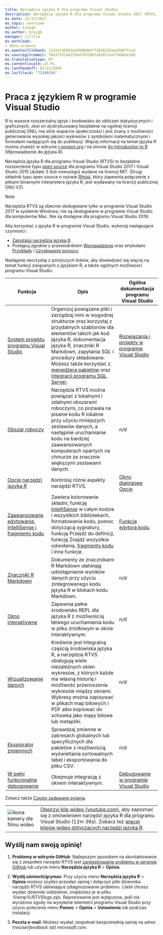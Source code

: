 ```yaml
---
title: Narzędzia języka R dla programu Visual Studio
description: Narzędzia języka R dla programu Visual Studio 2017 (RTVS, R Tools for Visual Studio) to bezpłatne rozszerzenie typu open source, które zapewnia wiele funkcji języka, w tym funkcję IntelliSense, debugowanie i zdalne obszary robocze.
ms.date: 11/13/2017
ms.topic: overview
author: kraigb
ms.author: kraigb
manager: jillfra
ms.workload:
- data-science
ms.openlocfilehash: 1132a7a0363e2d508d6eff1026192aad3407fca4
ms.sourcegitcommit: f8e3715c64255b476520bfa9267ceaf766bde3b0
ms.translationtype: HT
ms.contentlocale: pl-PL
ms.lasthandoff: 03/21/2020
ms.locfileid: "73189244"
---
```

# <a name="work-with-r-in-visual-studio"></a>Praca z językiem R w programie Visual Studio

R to wysoce rozszerzalny język i środowisko do obliczeń statystycznych i graficznych. Jest on dystrybuowany bezpłatnie na ogólnej licencji publicznej GNU, ma silne wsparcie społeczności i jest znany z możliwości generowania wysokiej jakości wykresów z symbolami matematycznymi i formułami nadających się do publikacji. Więcej informacji na temat języka R można znaleźć w witrynie [r-project.org](https://www.r-project.org/about.html) i na stronie [An Introduction to R](https://cran.r-project.org/doc/manuals/r-release/R-intro.html) (Wprowadzenie do języka R).

Narzędzia języka R dla programu Visual Studio (RTVS) to bezpłatne rozszerzenie typu [open source](https://github.com/microsoft/RTVS) dla programu Visual Studio 2017 i Visual Studio 2015 Update 3 (lub nowszego) wydane na licencji MIT. (Drugi składnik typu open source o nazwie [RHost](https://github.com/microsoft/R-Host), który zapewnia połączenie z plikami binarnymi interpretera języka R, jest wydawany na licencji publicznej GNU V2).

> [!Note]
> Narzędzia RTVS są obecnie obsługiwane tylko w programie Visual Studio 2017 w systemie Windows; nie są obsługiwane w programie Visual Studio dla komputerów Mac. Nie są dostępne dla programu Visual Studio 2019.

Aby korzystać z języka R w programie Visual Studio, wykonaj następujące czynności:

- [Zainstaluj narzędzia języka R](installing-r-tools-for-visual-studio.md).
- Postępuj zgodnie z przewodnikiem [Wprowadzenie](getting-started-with-r.md) oraz artykułami [Przykłady](getting-started-samples.md) i [Uzyskiwanie pomocy](getting-started-help.md).

Następnie skorzystaj z poniższych linków, aby dowiedzieć się więcej na temat funkcji związanych z językiem R, a także ogólnych możliwości programu Visual Studio.

| Funkcja | Opis | Ogólna dokumentacja programu Visual Studio |
| --- | --- | --- |
| [System projektu programu Visual Studio](r-projects-in-visual-studio.md) | Organizuj powiązane pliki i zarządzaj nimi w wygodnej strukturze oraz korzystaj z przydatnych szablonów dla elementów takich jak kod języka R, dokumentacja języka R, znaczniki R Markdown, zapytania SQL i procedury składowane. Możesz także korzystać z [menedżera pakietów](r-package-manager-in-visual-studio.md) oraz [integracji programu SQL Server](integrating-sql-server-with-r.md).  | [Rozwiązania i projekty w programie Visual Studio](../ide/solutions-and-projects-in-visual-studio.md) |
| [Obszar roboczy](r-workspaces-in-visual-studio.md) | Narzędzia RTVS można powiązać z lokalnymi i zdalnymi obszarami roboczymi, co pozwala na pisanie kodu R lokalnie przy użyciu mniejszych zestawów danych, a następnie uruchamianie kodu na bardziej zaawansowanych komputerach opartych na chmurze ze znacznie większymi zestawami danych. | n/d |
| [Opcje narzędzi języka R](options-for-r-tools-in-visual-studio.md) | Kontroluj różne aspekty narzędzi RTVS. | [Okno dialogowe Opcje](../ide/reference/options-dialog-box-visual-studio.md) |
| [Zaawansowane edytowanie, IntelliSense i fragmenty kodu](editing-r-code-in-visual-studio.md) | Zawiera kolorowanie składni, funkcję [IntelliSense](r-intellisense.md) w całym kodzie i wszystkich bibliotekach, formatowanie kodu, pomoc dotyczącą sygnatury, funkcję Przejdź do definicji, funkcję Znajdź wszystkie odwołania, [fragmenty kodu](code-snippets-for-r.md) i inne funkcje. | [Funkcje edytora kodu](../ide/writing-code-in-the-code-and-text-editor.md) |
| [Znaczniki R Markdown](rmarkdown-with-r-in-visual-studio.md) | Dokumenty ze znacznikami R Markdown ułatwiają udostępnianie wyników danych przy użyciu zintegrowanego kodu języka R w blokach kodu Markdown. | n/d |
| [Okno interaktywne](interactive-repl-for-r-in-visual-studio.md) | Zapewnia pełne środowisko REPL dla języka R z możliwością łatwego uruchamiania kodu w pliku źródłowym w oknie interaktywnym. | n/d |
| [Wizualizowanie danych](visualizing-data-with-r-in-visual-studio.md) | Kreślenie jest integralną częścią środowiska języka R, a narzędzia RTVS obsługują wiele niezależnych okien wykresów, z których każde ma własną historię i możliwość przenoszenia wykresów między oknami. Wykresy można zapisywać w plikach map bitowych i PDF albo kopiować do schowka jako mapy bitowe lub metapliki.  | n/d |
| [Eksplorator zmiennych](variable-explorer.md) | Sprawdzaj zmienne w zakresach globalnych lub specyficznych dla pakietów z możliwością wyświetlania sortowalnych tabel i eksportowania do pliku CSV. | n/d |
| [W pełni funkcjonalne debugowanie](debugging-r-in-visual-studio.md) | Obejmuje integrację z oknem interaktywnym. | [Debugowanie w programie Visual Studio](../debugger/debugger-feature-tour.md) |

Zobacz także [Często zadawane pytania](faq.md).

|   |   |
|---|---|
| ![ikona kamery dla filmu wideo](../install/media/video-icon.png "Obejrzyj film") | [Obejrzyj klip wideo (youtube.com)](https://www.youtube.com/watch?v=dll3IS1bfWQ), aby zapoznać się z omówieniem narzędzi języka R dla programu Visual Studio (12m 36s). Zobacz też [więcej klipów wideo dotyczących narzędzi języka R](https://www.youtube.com/results?search_query=R+Tools+for+visual+studio). |

## <a name="send-us-your-feedback"></a>Wyślij nam swoją opinię!

1. **Problemy w witrynie GitHub**: Najlepszym sposobem na skontaktowanie się z zespołem narzędzi RTVS jest [zarejestrowanie problemu w serwisie GitHub](https://github.com/Microsoft/RTVS/issues) lub użycie menu **Narzędzia języka R** > **Opinia**.

1. **Wyślij uśmiech/grymas**: Przy użyciu menu **Narzędzia języka R** > **Opinia** możesz szybko przesłać opinię i dołączyć pliki dziennika narzędzi RTVS ułatwiające zdiagnozowanie problemu. (Jeśli chcesz wysłać dzienniki oddzielnie, znajdziesz je w pliku *%temp%/RTVSlogs.zip*). Rejestrowanie jest wyłączone, jeśli nie wyrażono zgody na wysyłanie telemetrii programu Visual Studio przy użyciu polecenia menu **Pomoc** > **Opinia** > **Ustawienia** lub podczas instalacji.

1. **Poczta e-mail**: Możesz wysłać zespołowi bezpośrednią opinię na adres *rtvsuserfeedback (at) microsoft.com*.
